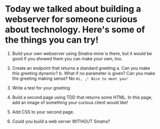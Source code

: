 # Today we talked about building a webserver for someone curious about technology. Here's some of the things you can try!

1. Build your own webserver using Sinatra-mine is there, but it would be good if you showed them you can make your own, too.

2. Create an endpoint that returns a standard greeting
    a. Can you make this greeting dynamic?
    b. What if no parameter is given? Can you make the greeting making sense? No `Hi, ,! Nice to meet you!`

3. Write a test for your greeting

4. Build a second page using TDD that returns some HTML. In this page, add an image of something your curious client would like!

5. Add CSS to your second page.

6. Could you build a web server WITHOUT Sinatra?